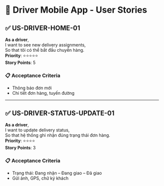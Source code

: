 # 🚗 Driver Mobile App - User Stories

## ✅ US-DRIVER-HOME-01

**As a driver**,  
I want to see new delivery assignments,  
So that tôi có thể bắt đầu chuyến hàng.  
**Priority**: ⭐⭐⭐⭐⭐  
**Story Points**: 5

### 📋 Acceptance Criteria

- Thông báo đơn mới
- Chi tiết đơn hàng, tuyến đường

---

## ✅ US-DRIVER-STATUS-UPDATE-01

**As a driver**,  
I want to update delivery status,  
So that hệ thống ghi nhận đúng trạng thái đơn hàng.  
**Priority**: ⭐⭐⭐⭐  
**Story Points**: 3

### 📋 Acceptance Criteria

- Trạng thái: Đang nhận – Đang giao – Đã giao
- Gửi ảnh, GPS, chữ ký khách
